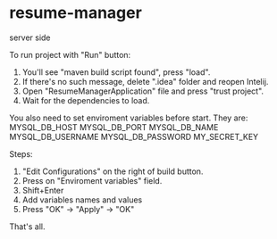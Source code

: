# resume-manager
server side

To run project with "Run" button:
1. You'll see "maven build script found", press "load".
2. If there's no such message, delete ".idea" folder and reopen Intelij.
3. Open "ResumeManagerApplication" file and press "trust project".
4. Wait for the dependencies to load.

You also need to set enviroment variables before start.
They are:
MYSQL_DB_HOST
MYSQL_DB_PORT
MYSQL_DB_NAME
MYSQL_DB_USERNAME
MYSQL_DB_PASSWORD
MY_SECRET_KEY

Steps:
1. "Edit Configurations" on the right of build button.
2. Press on "Enviroment variables" field.
3. Shift+Enter
4. Add variables names and values
5. Press "OK" -> "Apply" -> "OK"

That's all.